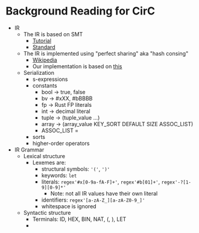 # Background Reading for CirC

* IR
   * The IR is based on SMT
      * [Tutorial](https://rise4fun.com/z3/tutorial)
      * [Standard](http://smtlib.cs.uiowa.edu/standard.shtml)
   * The IR is implemented using "perfect sharing" aka "hash consing"
      * [Wikipedia](https://en.wikipedia.org/wiki/Hash_consing)
      * Our implementation is based on
         [this](https://docs.rs/hashconsing/1.3.0/hashconsing/)
   * Serialization
      * s-expressions
      * constants
        * bool -> true, false
        * bv -> #xXX, #bBBBB
        * fp -> Rust FP literals
        * int -> decimal literal
        * tuple -> (tuple_value ...)
        * array -> (array_value KEY_SORT DEFAULT SIZE ASSOC_LIST)
        * ASSOC_LIST =
      * sorts
      * higher-order operators
* IR Grammar
  * Lexical structure
    * Lexemes are:
      * structural symbols: `'('`, `')'`
      * keywords: `let`
      * literals: `regex'#x[0-9a-fA-F]+'`, `regex'#b[01]+'`, `regex'-?[1-9][0-9]*'`
        * Note: not all IR values have their own literal
      * identifiers: `regex'[a-zA-Z_][a-zA-Z0-9_]'`
      * whitespace is ignored
  * Syntactic structure
    * Terminals: ID, HEX, BIN, NAT, (, ), LET
    *
